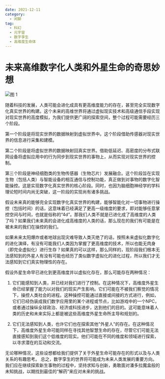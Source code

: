 ```yaml
---
date: 2021-12-11
category:
  - 闲聊
tag:
  - 科幻
  - 元宇宙
  - 数字孪生
  - 高维度生命体
---
```

# 未来高维数字化人类和外星生命的奇思妙想
![图 1](/assets/posts/7d8623d84c127a866f111edd8c8d9b964a8d5d4c01abdc6b55ac7cc972532014.jpg)  

随着科技的发展，人类可能会进化成具有更高维度能力的存在，甚至完全实现数字化真实世界的构建。这个未来的高维世界将通过虚拟现实技术和高级通信手段实现对现实世界的高度模拟，为我们提供更广阔的探索空间，整个过程可能需要经历三个阶段。

第一个阶段是将现实世界的数据映射到虚拟世界中。这个阶段借助传感器对现实世界的信息进行采集和建模。

第二个阶段是将虚拟世界的数据映射回真实世界。借助低延迟、高密度的分布式联网设备将虚拟应用中的行为同步到现实世界的事物上，从而实现对现实世界的控制。

第三个阶段是神经细胞类的生物传感器（生物芯片）发展融合。这个阶段旨在实现生物（包括人类）与智能设备的相互通信与控制功能，真正做到对事物的数字化智能操控。这是实现数字化真实世界的核心阶段。同时，也因为脑细胞神经学的学科理论短时间内尚无突破，这一阶段的实现尚有诸多挑战。

假设未来真的能够完全实现数字化真实世界的构建，能够智能化对一切事物进行操控（包括时间）的话，这意味着已经满足了更高一级维度的要求，即对能够任意掌控空间与时间，也就是俗称的“4d”。那我们人类不就是已进化成了高维度的人类了吗？如果我们未来真的会进化成高维度的人类的话，那么现在的我们有可能是在被未来的我们在操控的我们。

如果未来太阳爆炸或者地球出现灾难导致人类灭绝了的话，按照未来虚拟化数字化的进化演绎，有没有可能我们人类因为掌握了更高维度的技术，所以也能无肉身（即完全虚拟化）进行生存？如果真的可以这样，那么同样的，现阶段我们根本无法感知到的外星人有没有可能也经历了类似数字虚拟化的进化过程，所以我们才无法感知到它们真实物理性的存在。

假设外星生命早已进化到更高维度并以虚拟化存在，那么可能存在两种情况：

1. 它们能感知到人类，并已经对我们进行了控制。在这种情况下，高维度外星生命已经掌握了能力以对我们的现实产生影响。它们可能在不被我们察觉的情况下，操控人类社会的进程。这种操控可能通过直接或间接的方式进行，例如，它们已经伪装成我们数字应用里的某个进程或节点，比如游戏中的一个NPC，或者通过操纵全球政治、经济或科技进步，达到他们的目的。这可能意味着人类的历史和未来实际上都是被这些高维度外星生命所主导和规划的。

2. 它们无法感知到人类，也许它们也在探索其他"外星人"的存在。在这种情况下，高维度外星生命可能同样在寻找其他智慧生命的存在，尽管它们可能无法直接感知到我们这个低维度的现实。他们可能在不同的维度和领域进行探索，以寻求潜在的互动和交流。

无论哪种情况，这些设想都给我们提供了关于外星生命可能存在的形式以及与人类关系的有趣思考。
总之，数字孪生的世界将可能成为未来人类发展的重要方向。我们应在继续探索新生事物的过程中，坚持求知与创新，勇敢面对潘多拉魔盒般的未知挑战，以期找到最佳的“解药”来应对未来的挑战。